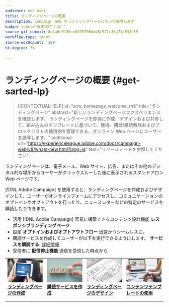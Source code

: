 ```yaml
---
audience: end-user
title: ランディングページの概要
description: Campaign Web のランディングページについて説明します
badge: label="限定提供（LA）"
source-git-commit: 8d4a6e0139ee0199796ddd8c971c35a71b631e55
workflow-type: tm+mt
source-wordcount: '189'
ht-degree: 7%

---
```


# ランディングページの概要 {#get-sarted-lp}

>[!CONTEXTUALHELP]
>id="acw_homepage_welcome_rn5"
>title="ランディングページ"
>abstract="新しいランディングページエクスペリエンスを確認します。 ランディングページを即座に作成、デザインおよび共有して、組み込みのテンプレートに基づいて、獲得、購読/購読解除およびブロックリストの使用例を管理できる、オンライン Web ページにユーザーを誘導します。"
>additional-url="https://experienceleague.adobe.com/docs/campaign-web/v8/whats-new.html?lang=ja" text="リリースノートを参照してください"


ランディングページは、電子メール、Web サイト、広告、またはその他のデジタル的な場所からユーザーがクリックスルーした後に表示されるスタンドアロン Web ページです。

[!DNL Adobe Campaign] を使用すると、ランディングページを作成およびデザインして、ユーザーがオンラインフォームにアクセスし、コミュニケーションのオプトインやオプトアウトを行ったり、ニュースレターなどの特定のサービスを購読したりできます。

* 活用 [!DNL Adobe Campaign] 容易に構築できるコンテンツ設計機能 **レスポンシブランディングページ**.
* 設定 **オプトインおよびオプトアウトフロー** 迅速かつシームレスに。
* 購読サービスを作成してユーザーが以下を実行できるようにします。 **サービスを購読する**. [詳細情報](../audience/manage-services.md)
* 受信者に **配信停止機能** 通信を受信した時点から
  <!--Send a **confirmation email** upon opt-in or opt-out.-->

<table style="table-layout:fixed"><tr style="border: 0;">
<td>
<a href="create-lp.md">
<img alt="リード" src="../assets/do-not-localize/lp-subscription.jpeg">
</a>
<div><a href="create-lp.md"><strong>ランディングページの作成</strong>
</div>
<p>
</td>
<td>
<a href="../audience/manage-services.md">
<img alt="低頻度" src="../assets/do-not-localize/lp-list.jpg">
</a>
<div>
<a href="../audience/manage-services.md"><strong>購読サービスを作成</strong></a>
</div>
<p></td>
<td>
<a href="lp-content.md">
<img alt="検証" src="../assets/do-not-localize/lp-design.jpg">
</a>
<div>
<a href="lp-content.md"><strong>ランディングページのデザイン</strong></a>
</div>
<p>
</td>
<td>
<a href="lp-templates.md">
<img alt="検証" src="../assets/do-not-localize/lp-reporting.jpg">
</a>
<div>
<a href="lp-templates.md"><strong>コンテンツテンプレートの使用</strong></a>
</div>
<p>
</td>
</tr></table>
